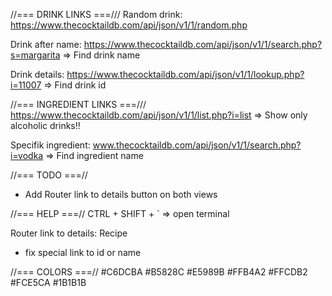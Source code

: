 //=== DRINK LINKS ===///
Random drink:
https://www.thecocktaildb.com/api/json/v1/1/random.php

Drink after name:
https://www.thecocktaildb.com/api/json/v1/1/search.php?s=margarita
=> Find drink name

Drink details:
https://www.thecocktaildb.com/api/json/v1/1/lookup.php?i=11007
=> Find drink id

//=== INGREDIENT LINKS ===///
https://www.thecocktaildb.com/api/json/v1/1/list.php?i=list
=> Show only alcoholic drinks!!

Specifik ingredient:
www.thecocktaildb.com/api/json/v1/1/search.php?i=vodka
=> Find ingredient name

//=== TODO ===//

- Add Router link to details button on both views

//=== HELP ===//
CTRL + SHIFT + ´ => open terminal

Router link to details:
<RouterLink to="/details">Recipe</RouterLink>

- fix special link to id or name

//=== COLORS ===//
#C6DCBA
#B5828C
#E5989B
#FFB4A2
#FFCDB2
#FCE5CA
#1B1B1B
